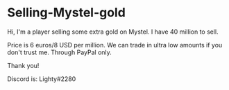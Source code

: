 # Selling-Mystel-gold

Hi,
I'm a player selling some extra gold on Mystel. I have 40 million to sell.

Price is 6 euros/8 USD per million. We can trade in ultra low amounts if you don't trust me. Through PayPal only.

Thank you!

Discord is: Lighty#2280
